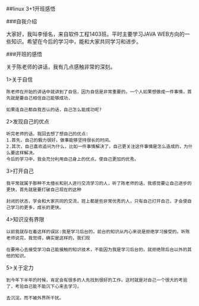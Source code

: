 ##linux 3+1开班感悟

###自我介绍
	
大家好，我叫李倬名，来自软件工程1403班。平时主要学习JAVA WEB方向的一些知识。希望在今后的学习中，能和大家共同学习和进步。

###开班的感悟

关于陈老师的讲话，我有几点感触非常的深刻。

1>关于自信

	陈老师在开始的讲话中就讲到了自信，因为自信是非常重要的，一个人如果想做成一件事情，首先就是要自己相信自己能够成功，

	如果连自己都自我否认的话，自己怎么能成功呢?	

2>发现自己的优点

	听完老师的话，我回去想了想自己的优点:
	1.首先，自己的毅力很好，做事能够坚持很长的时间。
	2.其次，自己喜欢追问为什么，比如一件事情解决了，自己更关注这件事情是怎么造成的，为什么要这样解决。
	今后的学习中，我会充分利用自己身上的优点，使自己更加的优秀。

3>打开自己

	我平常就属于那种不太擅长和别人进行交流学习的人，听了陈老师的话，我感觉要让自己进步的更快，首先就是要打破自己现在的这种

	封闭的状态，学会和大家共同的交流，班上都是些非常优秀的人，只有自己打开自己，才会使自己学习的更多，成长的更快。

4>知识没有界限

	以前我就存在着这样的误区:我是学习后台的，前台的知识从内心来说是拒绝学习接受的。听陈老师说完，我觉得，确实是这样的，我们现

	在要用心去接受学习自己能接触的知识技术，不能因为我是学习后台的，就拒绝除后台以外的其他的知识。

5>关于定力
		
	到今年下半年的时候，肯定会有很多的人先找到很好的工作。这时就是对自己一个很大的考验了，考验自己能不能沉下心来去学习，

	去沉淀。而不被外界所干扰。


